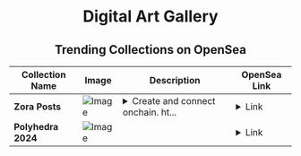 <div align="center">

# Digital Art Gallery

## Trending Collections on OpenSea

| Collection Name                       | Image                                                                                     | Description                       | OpenSea Link                                                                                          |
|---------------------------------------|-------------------------------------------------------------------------------------------|-----------------------------------|--------------------------------------------------------------------------------------------------------|
| **Zora Posts** | ![Image](https://i.seadn.io/s/raw/files/c6034d79b8bd523dfaed3dced4056ac5.jpg?w=500&auto=format?w=200&auto=format) | <details><summary>Create and connect onchain. ht...</summary>Create and connect onchain. https://zora.co</details> | <details><summary>Link</summary>[Zora Posts](https://opensea.io/collection/zora-posts-25839)</details> |
| **Polyhedra 2024** | ![Image](https://i.seadn.io/s/raw/files/79655d9bfa9a1c8302ccab44a3a38580.png?w=500&auto=format?w=200&auto=format) |  | <details><summary>Link</summary>[Polyhedra 2024](https://opensea.io/collection/polyhedra-2024-252)</details> |

</div>